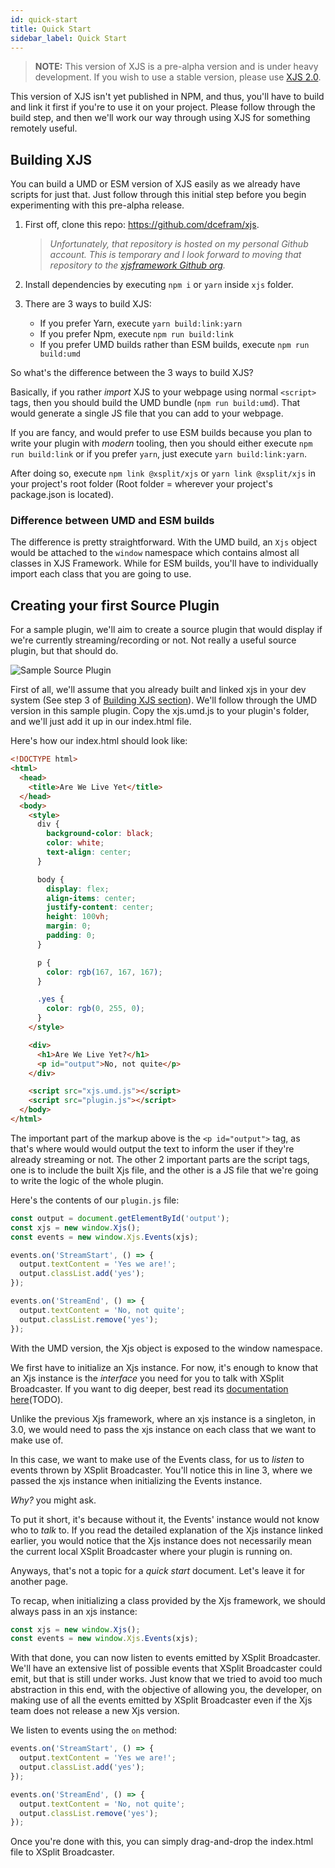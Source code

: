 ```yaml
---
id: quick-start
title: Quick Start
sidebar_label: Quick Start
---
```


> **NOTE:** This version of XJS is a pre-alpha version and is under heavy development. If you wish to use a stable version, please use [XJS 2.0](https://xjsframework.github.io/).

This version of XJS isn't yet published in NPM, and thus, you'll have to build and link it first if you're to use it on your project. Please follow through the build step, and then we'll work our way through using XJS for something remotely useful.

## Building XJS

You can build a UMD or ESM version of XJS easily as we already have scripts for just that. Just follow through this initial step before you begin experimenting with this pre-alpha release.

1. First off, clone this repo: https://github.com/dcefram/xjs.

   > _Unfortunately, that repository is hosted on my personal Github account. This is temporary and I look forward to moving that repository to the [xjsframework Github org](https://github.com/xjsframework)._

2. Install dependencies by executing `npm i` or `yarn` inside `xjs` folder.

3. There are 3 ways to build XJS:
   - If you prefer Yarn, execute `yarn build:link:yarn`
   - If you prefer Npm, execute `npm run build:link`
   - If you prefer UMD builds rather than ESM builds, execute `npm run build:umd`

So what's the difference between the 3 ways to build XJS?

Basically, if you rather _import_ XJS to your webpage using normal `<script>` tags, then you should build the UMD bundle (`npm run build:umd`). That would generate a single JS file that you can add to your webpage.

If you are fancy, and would prefer to use ESM builds because you plan to write your plugin with _modern_ tooling, then you should either execute `npm run build:link` or if you prefer `yarn`, just execute `yarn build:link:yarn`.

After doing so, execute `npm link @xsplit/xjs` or `yarn link @xsplit/xjs` in your project's root folder (Root folder = wherever your project's package.json is located).

### Difference between UMD and ESM builds

The difference is pretty straightforward. With the UMD build, an `Xjs` object would be attached to the `window` namespace which contains almost all classes in XJS Framework. While for ESM builds, you'll have to individually import each class that you are going to use.

## Creating your first Source Plugin

For a sample plugin, we'll aim to create a source plugin that would display if we're currently streaming/recording or not. Not really a useful source plugin, but that should do.

![Sample Source Plugin](/img/xjs-test-app-1.gif)

First of all, we'll assume that you already built and linked xjs in your dev system (See step 3 of [Building XJS section](#building-xjs)). We'll follow through the UMD version in this sample plugin. Copy the xjs.umd.js to your plugin's folder, and we'll just add it up in our index.html file.

Here's how our index.html should look like:

```html
<!DOCTYPE html>
<html>
  <head>
    <title>Are We Live Yet</title>
  </head>
  <body>
    <style>
      div {
        background-color: black;
        color: white;
        text-align: center;
      }

      body {
        display: flex;
        align-items: center;
        justify-content: center;
        height: 100vh;
        margin: 0;
        padding: 0;
      }

      p {
        color: rgb(167, 167, 167);
      }

      .yes {
        color: rgb(0, 255, 0);
      }
    </style>

    <div>
      <h1>Are We Live Yet?</h1>
      <p id="output">No, not quite</p>
    </div>

    <script src="xjs.umd.js"></script>
    <script src="plugin.js"></script>
  </body>
</html>
```

The important part of the markup above is the `<p id="output">` tag, as that's where would would output the text to inform the user if they're already streaming or not. The other 2 important parts are the script tags, one is to include the built Xjs file, and the other is a JS file that we're going to write the logic of the whole plugin.

Here's the contents of our `plugin.js` file:

```javascript
const output = document.getElementById('output');
const xjs = new window.Xjs();
const events = new window.Xjs.Events(xjs);

events.on('StreamStart', () => {
  output.textContent = 'Yes we are!';
  output.classList.add('yes');
});

events.on('StreamEnd', () => {
  output.textContent = 'No, not quite';
  output.classList.remove('yes');
});
```

With the UMD version, the Xjs object is exposed to the window namespace.

We first have to initialize an Xjs instance. For now, it's enough to know that an Xjs instance is the _interface_ you need for you to talk with XSplit Broadcaster. If you want to dig deeper, best read its [documentation here]()(TODO).

Unlike the previous Xjs framework, where an xjs instance is a singleton, in 3.0, we would need to pass the xjs instance on each class that we want to make use of.

In this case, we want to make use of the Events class, for us to _listen_ to events thrown by XSplit Broadcaster. You'll notice this in line 3, where we passed the xjs instance when initializing the Events instance.

_Why?_ you might ask.

To put it short, it's because without it, the Events' instance would not know who to _talk_ to. If you read the detailed explanation of the Xjs instance linked earlier, you would notice that the Xjs instance does not necessarily mean the current local XSplit Broadcaster where your plugin is running on.

Anyways, that's not a topic for a _quick start_ document. Let's leave it for another page.

To recap, when initializing a class provided by the Xjs framework, we should always pass in an xjs instance:

```javascript
const xjs = new window.Xjs();
const events = new window.Xjs.Events(xjs);
```

With that done, you can now listen to events emitted by XSplit Broadcaster. We'll have an extensive list of possible events that XSplit Broadcaster could emit, but that is still under works. Just know that we tried to avoid too much abstraction in this end, with the objective of allowing you, the developer, on making use of all the events emitted by XSplit Broadcaster even if the Xjs team does not release a new Xjs version.

We listen to events using the `on` method:

```javascript
events.on('StreamStart', () => {
  output.textContent = 'Yes we are!';
  output.classList.add('yes');
});

events.on('StreamEnd', () => {
  output.textContent = 'No, not quite';
  output.classList.remove('yes');
});
```

Once you're done with this, you can simply drag-and-drop the index.html file to XSplit Broadcaster.
